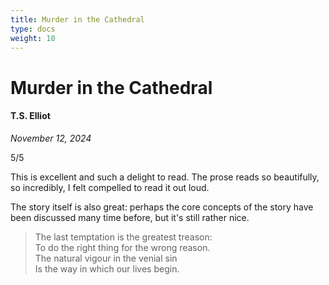```yaml
---
title: Murder in the Cathedral 
type: docs
weight: 10
---
```


# Murder in the Cathedral

#### T.S. Elliot 

*November 12, 2024*

5/5

This is excellent and such a delight to read. The prose reads so beautifully, so incredibly, I felt compelled to read it out loud.

The story itself is also great: perhaps the core concepts of the story have been discussed many time before, but it's still rather nice.

> The last temptation is the greatest treason:  
> To do the right thing for the wrong reason.  
> The natural vigour in the venial sin  
> Is the way in which our lives begin.
